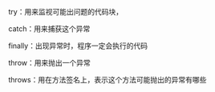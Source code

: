 try：用来监视可能出问题的代码块，

catch：用来捕获这个异常

finally：出现异常时，程序一定会执行的代码

throw：用来抛出一个异常

throws：用在方法签名上，表示这个方法可能抛出的异常有哪些